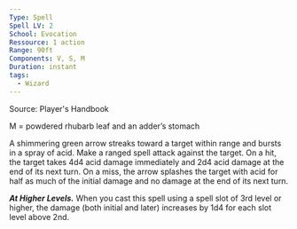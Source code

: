 ```yaml
---
Type: Spell
Spell LV: 2
School: Evocation
Ressource: 1 action
Range: 90ft
Components: V, S, M
Duration: instant
tags:
  - Wizard
---
```

Source: Player's Handbook

M = powdered rhubarb leaf and an adder’s stomach

A shimmering green arrow streaks toward a target within range and bursts in a spray of acid. Make a ranged spell attack against the target. On a hit, the target takes 4d4 acid damage immediately and 2d4 acid damage at the end of its next turn. On a miss, the arrow splashes the target with acid for half as much of the initial damage and no damage at the end of its next turn.

**_At Higher Levels._** When you cast this spell using a spell slot of 3rd level or higher, the damage (both initial and later) increases by 1d4 for each slot level above 2nd.